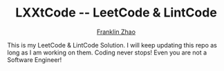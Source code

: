 <div align=center>

# LXXtCode -- LeetCode &amp; LintCode
[Franklin Zhao](http://franklinzhao.top)

<div align=left>
This is my LeetCode &amp; LintCode Solution. I will keep updating this repo as long as I am working on them. Coding never stops! Even you are not a Software Engineer!
